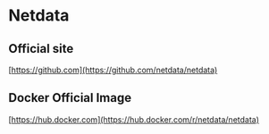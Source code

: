 # Netdata

## Official site
[https://github.com](https://github.com/netdata/netdata)

## Docker Official Image
[https://hub.docker.com](https://hub.docker.com/r/netdata/netdata)
